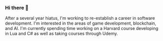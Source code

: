 ### Hi there 👋

After a several year hiatus, I'm working to re-establish a career in software development.  I'm interested in the areas of game development, blockchain, and AI.  I'm currently spending time working on a Harvard course developing in Lua and C# as well as taking courses through Udemy.  

<!--
**DeanAvery7088/DeanAvery7088** is a ✨ _special_ ✨ repository because its `README.md` (this file) appears on your GitHub profile.

Here are some ideas to get you started:

- 🔭 I’m currently working on ...
- 🌱 I’m currently learning ...
- 👯 I’m looking to collaborate on ...
- 🤔 I’m looking for help with ...
- 💬 Ask me about ...
- 📫 How to reach me: ...
- 😄 Pronouns: ...
- ⚡ Fun fact: ...
-->
